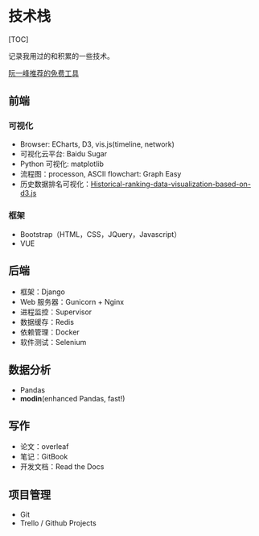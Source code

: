 # 技术栈

[TOC]

记录我用过的和积累的一些技术。

[阮一峰推荐的免费工具](https://github.com/ruanyf/weekly/blob/master/docs/free-software.md)

## 前端

### 可视化

* Browser: ECharts, D3, vis.js(timeline, network)
* 可视化云平台: Baidu Sugar
* Python 可视化: matplotlib
* 流程图：processon, ASCII flowchart: Graph Easy
* 历史数据排名可视化：[Historical-ranking-data-visualization-based-on-d3.js](https://github.com/Jannchie/Historical-ranking-data-visualization-based-on-d3.js)

### 框架

* Bootstrap（HTML，CSS，JQuery，Javascript）
* VUE

## 后端

* 框架：Django
* Web 服务器：Gunicorn + Nginx 
* 进程监控：Supervisor
* 数据缓存：Redis
* 依赖管理：Docker
* 软件测试：Selenium

## 数据分析

* Pandas
* **modin**(enhanced Pandas, fast!)

## 写作

* 论文：overleaf
* 笔记：GitBook
* 开发文档：Read the Docs

## 项目管理

* Git
* Trello / Github Projects



